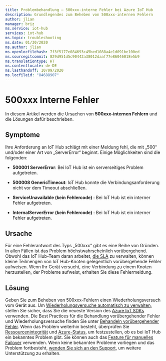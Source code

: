 ```yaml
---
title: Problembehandlung – 500xxx-interne Fehler bei Azure IoT Hub
description: Grundlegendes zum Beheben von 500xxx-internen Fehlern
author: jlian
manager: briz
ms.service: iot-hub
services: iot-hub
ms.topic: troubleshooting
ms.date: 01/30/2020
ms.author: jlian
ms.openlocfilehash: 7f3f5177e084693c45bed1088a4e1d091be100ed
ms.sourcegitcommit: 829d951d5c90442a38012daaf77e86046018e5b9
ms.translationtype: HT
ms.contentlocale: de-DE
ms.lasthandoff: 10/09/2020
ms.locfileid: "84688907"
---
```

# <a name="500xxx-internal-errors"></a>500xxx Interne Fehler

In diesem Artikel werden die Ursachen von **500xxx-internen Fehlern** und die Lösungen dafür beschrieben.

## <a name="symptoms"></a>Symptome

Ihre Anforderung an IoT Hub schlägt mit einer Meldung fehl, die mit „500“ und/oder einer Art von „ServerError“ beginnt. Einige Möglichkeiten sind die folgenden:

* **500001 ServerError**: Bei IoT Hub ist ein serverseitiges Problem aufgetreten.

* **500008 GenericTimeout**: IoT Hub konnte die Verbindungsanforderung nicht vor dem Timeout abschließen.

* **ServiceUnavailable (kein Fehlercode)** : Bei IoT Hub ist ein interner Fehler aufgetreten.

* **InternalServerError (kein Fehlercode)** : Bei IoT Hub ist ein interner Fehler aufgetreten.

## <a name="cause"></a>Ursache

Für eine Fehlerantwort des Typs „500xxx“ gibt es eine Reihe von Gründen. In allen Fällen ist das Problem höchstwahrscheinlich vorübergehend. Obwohl das IoT Hub-Team daran arbeitet, [die SLA](https://azure.microsoft.com/support/legal/sla/iot-hub/) zu verwalten, können kleine Teilmengen von IoT Hub-Knoten gelegentlich vorübergehende Fehler aufweisen. Wenn Ihr Gerät versucht, eine Verbindung zu einem Knoten herzustellen, der Probleme aufweist, erhalten Sie diese Fehlermeldung.

## <a name="solution"></a>Lösung

Geben Sie zum Beheben von 500xxx-Fehlern einen Wiederholungsversuch vom Gerät aus. Um [Wiederholungsversuche automatisch zu verwalten](./iot-hub-reliability-features-in-sdks.md#connection-and-retry), stellen Sie sicher, dass Sie die neueste Version des [Azure IoT SDKs](./iot-hub-devguide-sdks.md) verwenden. Die Best Practices für die Behandlung vorübergehender Fehler und Wiederholungsversuche finden Sie unter [Behandeln vorübergehender Fehler](https://docs.microsoft.com/azure/architecture/best-practices/transient-faults).  Wenn das Problem weiterhin besteht, überprüfen Sie [Ressourcenintegrität](./iot-hub-monitor-resource-health.md#use-azure-resource-health) und [Azure-Status](https://status.azure.com/), um festzustellen, ob es bei IoT Hub ein bekanntes Problem gibt. Sie können auch das [Feature für manuelles Failover](./tutorial-manual-failover.md) verwenden. Wenn keine bekannten Probleme vorliegen und das Problem fortbesteht, [wenden Sie sich an den Support](https://azure.microsoft.com/support/options/), um weitere Unterstützung zu erhalten.
